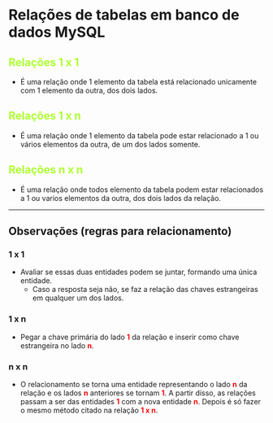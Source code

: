# Relações de tabelas em banco de dados MySQL

## <font color="greenyellow">Relações 1 x 1</font>
- É uma relação onde 1 elemento da tabela está relacionado unicamente com 1 elemento da outra, dos dois lados.

## <font color="greenyellow">Relações 1 x n</font>
- É uma relação onde 1 elemento da tabela pode estar relacionado a 1 ou vários elementos da outra, de um dos lados somente.

## <font color="greenyellow">Relações n x n</font>
- É uma relação onde todos elemento da tabela podem estar relacionados a 1 ou varios elementos da outra, dos dois lados da relação.

---

## Observações (regras para relacionamento)

### 1 x 1
- Avaliar se essas duas entidades podem se juntar, formando uma única entidade.
  - Caso a resposta seja não, se faz a relação das chaves estrangeiras em qualquer um dos lados.

### 1 x n
- Pegar a chave primária do lado **<font color="red">1</font>** da relação e inserir como chave estrangeira no lado **<font color="red">n</font>**.

### n x n
- O relacionamento se torna uma entidade representando o lado **<font color="red">n</font>** da relação e os lados **<font color="red">n</font>** anteriores se tornam **<font color="red">1</font>**. A partir disso, as relações passam a ser das entidades **<font color="red">1</font>** com a nova entidade **<font color="red">n</font>**. Depois é só fazer o mesmo método citado na relação **<font color="red">1 x n</font>**.